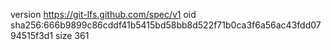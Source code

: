 version https://git-lfs.github.com/spec/v1
oid sha256:666b9899c86cddf41b5415bd58bb8d522f71b0ca3f6a56ac43fdd0794515f3d1
size 361
